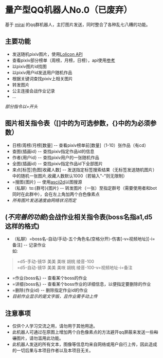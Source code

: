 # 量产型QQ机器人No.0（已废弃）
基于 [mirai](https://github.com/mamoe/mirai) 的qq群机器人，主打图片发送，同时整合了各种乱七八糟的功能。
## 主要功能
* 发送随机pixiv图片，使用[Lolicon API](https://api.lolicon.app/setu/)
* 查看pixiv部分榜单（周榜，月榜，日榜），api使用[参考](https://zhuanlan.zhihu.com/p/35243511)
* 以pixiv图片id找图
* 以pixiv用户id发送用户随机作品
* 根据关键词查找pixiv上相关图片
* 转发图片
* 公主连接会战作业记录
* ...

*部分指令以=开头*

## 图片相关指令表（[]中的为可选参数，{}中的为必须参数）
* 日榜/周榜/月榜[数量] -- 查看pixiv榜单前[数量]（1-10）张作品（有cd）
* 查图{插画id} -- 查找pixiv指定作品id的信息
* 作者{用户id} -- 查找pixiv用户的一张随机作品
* 全图{插画id} -- 查找pixiv指定作品id下全部图片
* 来点[标签]色图[收藏人数] -- 发送指定标签搜索结果（无标签发送随机图片）中的随机一张图片,收藏人数默认1000（若输入"-"则无限制）
* =搜图{图片} -- 使用[ascii2d](https://ascii2d.net)以图搜源
* （私聊）to:{群号}{图片} -- 转发图片（一张）至指定群号（需要使用者和bot同时在此群中），会在左上角加两个白色像素点
* *所有图片发送速度由网络状况而定*
## (*不完善的功能*)会战作业相关指令表(boss名指a1,d5这样的格式)
* （私聊）=boss名-自动/手动-五个角色名(空格分开)-伤害[-v=视频地址][-i=备注] -- 记录作业\
如: 
> =d5-手动-镜华 美美 美咲 胡桃 绫音-100 \
> =d5-自动-镜华 美美 美咲 胡桃 绫音-100-v=视频地址-i=备注
* =作业{boss名} -- 查看某个boss的作业
* =详细{boss名} -- 查看某个boss作业的详细信息，以便指定要删除的作业
* =删除{作业id} -- 删除指定作业id的作业
* *目前作业显示的是文字版，且作业需手动上传*
## 注意事项
* 仅供个人学习交流之用，请勿用于其他用途。
* 此机器人可通过在原图上增加两个白色像素点的方法避开qq屏蔽来发送一些~~和谐~~图片，请勿滥用此功能。
* 此机器人发送的所有文本，图像等信息均来自网络或用户自行上传，因此造成的一切后果与本项目作者以及本项目无关。